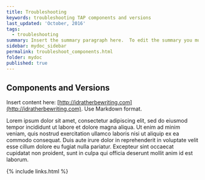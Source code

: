 ```yaml
---
title: Troubleshooting
keywords: troubleshooting TAP components and versions
last_updated: 'October, 2016'
tags:
  - troubleshooting
summary: Insert the summary paragraph here.  To edit the summary you must edit the meta data for this post. 
sidebar: mydoc_sidebar
permalink: troubleshoot_components.html
folder: mydoc
published: true
---
```


## Components and Versions

Insert content here: [http://idratherbewriting.com](http://idratherbewriting.com). Use Markdown format.

Lorem ipsum dolor sit amet, consectetur adipiscing elit, sed do eiusmod tempor incididunt ut labore et dolore magna aliqua. Ut enim ad minim veniam, quis nostrud exercitation ullamco laboris nisi ut aliquip ex ea commodo consequat. Duis aute irure dolor in reprehenderit in voluptate velit esse cillum dolore eu fugiat nulla pariatur. Excepteur sint occaecat cupidatat non proident, sunt in culpa qui officia deserunt mollit anim id est laborum.

{% include links.html %}
